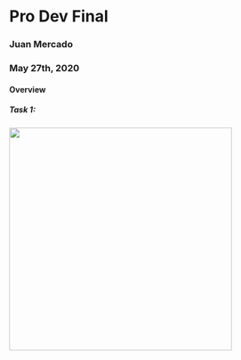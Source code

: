 # Pro Dev Final

### Juan Mercado
### May 27th, 2020

#### Overview

##### Task 1:

<img src="" width="400">
